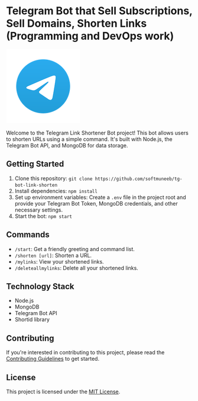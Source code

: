 # Telegram Bot that Sell Subscriptions, Sell Domains, Shorten Links (Programming and DevOps work)

![Telegram Link Shortener Bot](bot.png)

Welcome to the Telegram Link Shortener Bot project! This bot allows users to shorten URLs using a simple command. It's built with Node.js, the Telegram Bot API, and MongoDB for data storage.

## Getting Started

1. Clone this repository: `git clone https://github.com/softmuneeb/tg-bot-link-shorten`
2. Install dependencies: `npm install`
3. Set up environment variables: Create a `.env` file in the project root and provide your Telegram Bot Token, MongoDB credentials, and other necessary settings.
4. Start the bot: `npm start`

## Commands

- `/start`: Get a friendly greeting and command list.
- `/shorten [url]`: Shorten a URL.
- `/mylinks`: View your shortened links.
- `/deleteallmylinks`: Delete all your shortened links.

## Technology Stack

- Node.js
- MongoDB
- Telegram Bot API
- Shortid library

## Contributing

If you're interested in contributing to this project, please read the [Contributing Guidelines](CONTRIBUTING.md) to get started.

## License

This project is licensed under the [MIT License](LICENSE).
